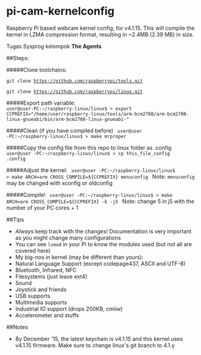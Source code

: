 # pi-cam-kernelconfig
Raspberry Pi based webcam kernel config, for v4.1.15. This will compile the kernel in LZMA compression format, resulting in ~2.4MB (2.39 MB) in size.

Tugas Sysprog kelompok **The Agents**

##Steps:

#####Clone toolchains:

<code>git clone https://github.com/raspberrypi/tools.git</code>

<code>git clone https://github.com/raspberrypi/linux.git</code>

#####Export path variable:
<code>
user@user-PC:~/raspberry-linux/linux$ > export CCPREFIX="/home/user/raspberry-linux/tools/arm-bcm2708/arm-bcm2708-linux-gnueabi/bin/arm-bcm2708-linux-gnueabi-"
</code>

#####Clean (if you have compiled before)
<code>
user@user -PC:~/raspberry-linux/linux$ > make mrproper
</code>

#####Copy the config file from this repo to linux folder as .config
<code>
user@user -PC:~/raspberry-linux/linux$ > cp this_file_config .config
</code>

#####Adjust the kernel:
<code>
user@user -PC:~/raspberry-linux/linux$ > make ARCH=arm CROSS_COMPILE=${CCPREFIX} menuconfig
</code>
Note: <code>menuconfig</code> may be changed with xconfig or oldconfig

#####Compile!
<code>
user@user -PC:~/raspberry-linux/linux$ > make ARCH=arm CROSS_COMPILE=${CCPREFIX} -k -j5
</code>
Note: change 5 in j5 with the number of your PC cores + 1

##Tips
- *Always* keep track with the changes! Documentation is very important as you might change many configurations
- You can see <code>lsmod</code> in your Pi to know the modules used (but not all are covered here)
- My big-nos in kernel (may be different than yours):
 - Natural Language Support (except codepage437, ASCII and UTF-8)
 - Bluetooth, Infrared, NFC
 - Filesystems (just leave ext4)
 - Sound
 - Joystick and friends
 - USB supports
 - Multimedia supports
 - Industrial IO support (drops 200KB, cmiiw)
 - Accelerometer and stuffs
 
##Notes
- By December '15, the latest keychain is v4.1.15 and this kernel uses v4.1.15 firmware. Make sure to change linux's git branch to 4.1.y
